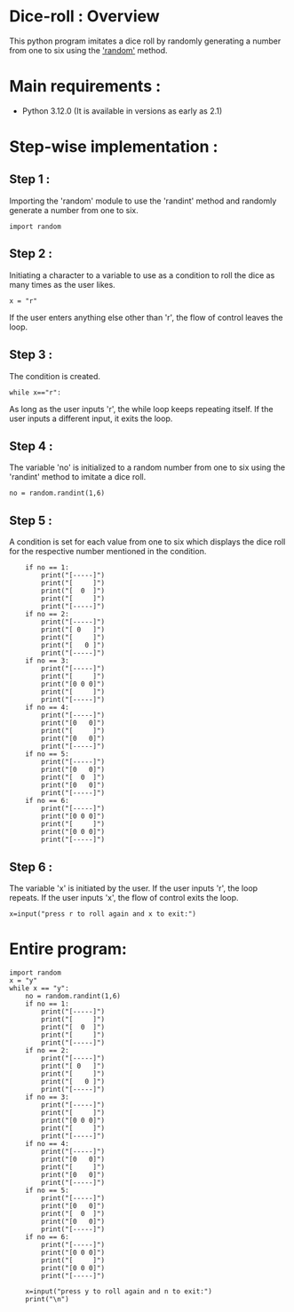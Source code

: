# Dice-roll : Overview
This python program imitates a dice roll by randomly generating a number from one to six using the ['random'](https://docs.google.com/document/d/e/2PACX-1vRefmS0uA4-_PbCjOnj-Vz0wqWi8f3L_lD4dbGF-lWPYCGwXKckUcuHJh0VYXOSHIFbnFhZVdysU3bv/pub) method.
# Main requirements :
* Python 3.12.0
  (It is available in versions as early as 2.1)
# Step-wise implementation :
## Step 1 :
Importing the 'random' module to use the 'randint' method and randomly generate a number from one to six.
```
import random
```
## Step 2 :
Initiating a character to a variable to use as a condition to roll the dice as many times as the user likes. 
```
x = "r"
```
If the user enters anything else other than 'r', the flow of control leaves the loop.
## Step 3 :
The condition is created.
```
while x=="r":
```
As long as the user inputs 'r', the while loop keeps repeating itself. If the user inputs a different input, it exits the loop.
## Step 4 :
The variable 'no' is initialized to a random number from one to six using the 'randint' method to imitate a dice roll.
```
no = random.randint(1,6)
```
## Step 5 :
A condition is set for each value from one to six which displays the dice roll for the respective number mentioned in the condition.
```
    if no == 1:
        print("[-----]")
        print("[     ]")
        print("[  0  ]")
        print("[     ]")
        print("[-----]")
    if no == 2:
        print("[-----]")
        print("[ 0   ]")
        print("[     ]")
        print("[   0 ]")
        print("[-----]")
    if no == 3:
        print("[-----]")
        print("[     ]")
        print("[0 0 0]")
        print("[     ]")
        print("[-----]")
    if no == 4:
        print("[-----]")
        print("[0   0]")
        print("[     ]")
        print("[0   0]")
        print("[-----]")
    if no == 5:
        print("[-----]")
        print("[0   0]")
        print("[  0  ]")
        print("[0   0]")
        print("[-----]")
    if no == 6:
        print("[-----]")
        print("[0 0 0]")
        print("[     ]")
        print("[0 0 0]")
        print("[-----]")
```
## Step 6 :
The variable 'x' is initiated by the user. If the user inputs 'r', the loop repeats. If the user inputs 'x', the flow of control exits the loop.
```
x=input("press r to roll again and x to exit:")
```
# Entire program:
```
import random
x = "y"
while x == "y":
	no = random.randint(1,6)
	if no == 1:
		print("[-----]")
		print("[     ]")
		print("[  0  ]")
		print("[     ]")
		print("[-----]")
	if no == 2:
		print("[-----]")
		print("[ 0   ]")
		print("[     ]")
		print("[   0 ]")
		print("[-----]")
	if no == 3:
		print("[-----]")
		print("[     ]")
		print("[0 0 0]")
		print("[     ]")
		print("[-----]")
	if no == 4:
		print("[-----]")
		print("[0   0]")
		print("[     ]")
		print("[0   0]")
		print("[-----]")
	if no == 5:
		print("[-----]")
		print("[0   0]")
		print("[  0  ]")
		print("[0   0]")
		print("[-----]")
	if no == 6:
		print("[-----]")
		print("[0 0 0]")
		print("[     ]")
		print("[0 0 0]")
		print("[-----]")
		
	x=input("press y to roll again and n to exit:")
	print("\n")
```
